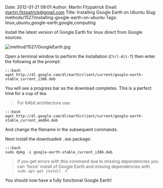 Date: 2012-01-21 09:01
Author: Martin Fitzpatrick
Email: martin.fitzpatrick@gmail.com
Title: Installing Google Earth on Ubuntu
Slug: methods/1527/installing-google-earth-on-ubuntu
Tags: linux,ubuntu,google-earth,google,computing

Install the latest version of Google Earth for linux direct from Google sources.


![method/1527/GoogleEarth.jpg](/static/images/method/1527/GoogleEarth.jpg)








Open a terminal window to perform the installation (`Ctrl-Alt-T`) then enter the following at the prompt:

    :::bash
    wget http://dl.google.com/dl/earth/client/current/google-earth-stable_current_i386.deb

You will see a progress bar as the download completes. This is a perfect time for a cup of tea.


>For 64bit architecture use:

    :::bash
    wget http://dl.google.com/dl/earth/client/current/google-earth-stable_current_amd64.deb

And change the filename in the subsequent commands.


Next install the downloaded `.deb` package:

    :::bash
    sudo dpkg -i google-earth-stable_current_i386.deb



>If you get errors with this command due to missing dependencies you can 'force' install of Google Earth and missing dependencies with `sudo apt-get install -f`



You should now have a fully functional Google Earth!





